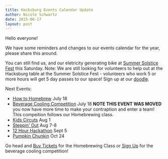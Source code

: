 ```yaml
---
title: Hacksburg Events Calendar Update
author: Nicole Schwartz
date: 2015-06-17
layout: post
---
```

Hello everyone!

We have some reminders and changes to our events calendar for the year, please share this around.

You can still find us, and our eletricity generating bike at [Summer Solstice Fest](http://www.downtownblacksburg.com/summer_solstice_fest.aspx) this Saturday. Note: We are still looking for volunteers to help out at the Hacksburg table at the Summer Solstice Fest - volunteers who work 5 or more hours will get 5 day passes to our space! Sign up at our [doodle](http://doodle.com/9r642p2cwcedy25n#table). 

Next Events:

  * [How to Homebrew](http://wiki.hacksburg.org/events:2015:how_to_homebrew) July 18
  * [Beverage Cooling Competition](http://wiki.hacksburg.org/events:2015:beverage_cooling_competition) July 18 **NOTE THIS EVENT WAS MOVED** you now have more time to make your contraption and enter a team! This compeition follows our Homebrewing class.
  * [Kids Circuts](http://wiki.hacksburg.org/events:2015:kids_circuits) Aug 1
  * [Steppin' Out](http://www.blacksburgsteppinout.com/) Aug 7-8
  * [12 Hour Hackathon](http://wiki.hacksburg.org/events:2015:12_hour_hackathon) Sept 5
  * [Pumpkin Chunkin](http://wiki.hacksburg.org/pumpkin_chunkin) Oct 24
  
  Go head and [Buy Tickets](https://www.eventbrite.com/e/how-to-homebrew-tickets-17429639521) for the Homebrewing Class or [Sign Up](https://docs.google.com/forms/d/1pZsR5yCmt3hbYEpzOu1gAOpp4V7nXcZMCEOnS6wvZG4/viewform) for the beverage cooling competition!

